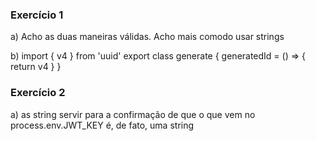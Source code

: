 ### Exercício 1
a)  Acho as duas maneiras válidas. Acho mais comodo usar strings

b)  import { v4 } from 'uuid'
    export class generate {
        generatedId = () => {
            return v4
        }
    }

### Exercício 2
a)  as string servir para a confirmação de que o que vem no process.env.JWT_KEY é, de fato, uma string